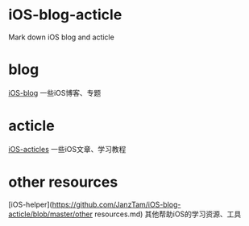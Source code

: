 # iOS-blog-acticle
Mark down iOS blog and acticle

# blog
[iOS-blog](https://github.com/JanzTam/iOS-blog-acticle/blob/master/blog.md)
一些iOS博客、专题

# acticle
[iOS-acticles](https://github.com/JanzTam/iOS-blog-acticle/blob/master/acticles.md)
一些iOS文章、学习教程

# other resources
[iOS-helper](https://github.com/JanzTam/iOS-blog-acticle/blob/master/other resources.md)
其他帮助iOS的学习资源、工具
